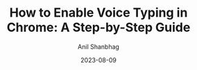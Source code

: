 ---
layout: single
title: "How to Enable Voice Typing in Chrome: A Step-by-Step Guide"
date: 2023-08-09
category: tutorial
author: Anil Shanbhag
thumbnail: "/assets/img/blog/featured.jpg"
---